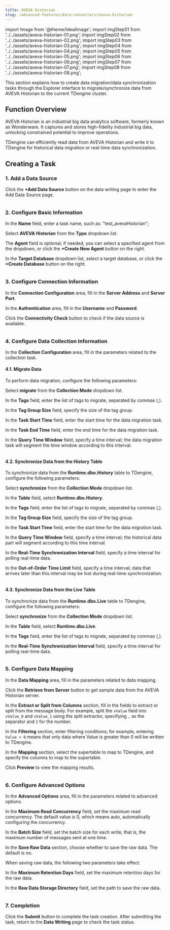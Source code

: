 ```yaml
---
title: AVEVA Historian
slug: /advanced-features/data-connectors/aveva-historian
---
```


import Image from '@theme/IdealImage';
import imgStep01 from '../../assets/aveva-historian-01.png';
import imgStep02 from '../../assets/aveva-historian-02.png';
import imgStep03 from '../../assets/aveva-historian-03.png';
import imgStep04 from '../../assets/aveva-historian-04.png';
import imgStep05 from '../../assets/aveva-historian-05.png';
import imgStep06 from '../../assets/aveva-historian-06.png';
import imgStep07 from '../../assets/aveva-historian-07.png';
import imgStep08 from '../../assets/aveva-historian-08.png';

This section explains how to create data migration/data synchronization tasks through the Explorer interface to migrate/synchronize data from AVEVA Historian to the current TDengine cluster.

## Function Overview

AVEVA Historian is an industrial big data analytics software, formerly known as Wonderware. It captures and stores high-fidelity industrial big data, unlocking constrained potential to improve operations.

TDengine can efficiently read data from AVEVA Historian and write it to TDengine for historical data migration or real-time data synchronization.

## Creating a Task

### 1. Add a Data Source

Click the **+Add Data Source** button on the data writing page to enter the Add Data Source page.

<figure>
<Image img={imgStep01} alt=""/>
</figure>

### 2. Configure Basic Information

In the **Name** field, enter a task name, such as: "test_avevaHistorian";

Select **AVEVA Historian** from the **Type** dropdown list.

The **Agent** field is optional; if needed, you can select a specified agent from the dropdown, or click the **+Create New Agent** button on the right.

In the **Target Database** dropdown list, select a target database, or click the **+Create Database** button on the right.

<figure>
<Image img={imgStep02} alt=""/>
</figure>

### 3. Configure Connection Information

In the **Connection Configuration** area, fill in the **Server Address** and **Server Port**.

In the **Authentication** area, fill in the **Username** and **Password**.

Click the **Connectivity Check** button to check if the data source is available.

<figure>
<Image img={imgStep03} alt=""/>
</figure>

### 4. Configure Data Collection Information

In the **Collection Configuration** area, fill in the parameters related to the collection task.

#### 4.1. Migrate Data

To perform data migration, configure the following parameters:

Select **migrate** from the **Collection Mode** dropdown list.

In the **Tags** field, enter the list of tags to migrate, separated by commas (,).

In the **Tag Group Size** field, specify the size of the tag group.

In the **Task Start Time** field, enter the start time for the data migration task.

In the **Task End Time** field, enter the end time for the data migration task.

In the **Query Time Window** field, specify a time interval; the data migration task will segment the time window according to this interval.

<figure>
<Image img={imgStep04} alt=""/>
</figure>

#### 4.2. Synchronize Data from the History Table

To synchronize data from the **Runtime.dbo.History** table to TDengine, configure the following parameters:

Select **synchronize** from the **Collection Mode** dropdown list.

In the **Table** field, select **Runtime.dbo.History**.

In the **Tags** field, enter the list of tags to migrate, separated by commas (,).

In the **Tag Group Size** field, specify the size of the tag group.

In the **Task Start Time** field, enter the start time for the data migration task.

In the **Query Time Window** field, specify a time interval; the historical data part will segment according to this time interval.

In the **Real-Time Synchronization Interval** field, specify a time interval for polling real-time data.

In the **Out-of-Order Time Limit** field, specify a time interval; data that arrives later than this interval may be lost during real-time synchronization.

<figure>
<Image img={imgStep05} alt=""/>
</figure>

#### 4.3. Synchronize Data from the Live Table

To synchronize data from the **Runtime.dbo.Live** table to TDengine, configure the following parameters:

Select **synchronize** from the **Collection Mode** dropdown list.

In the **Table** field, select **Runtime.dbo.Live**.

In the **Tags** field, enter the list of tags to migrate, separated by commas (,).

In the **Real-Time Synchronization Interval** field, specify a time interval for polling real-time data.

<figure>
<Image img={imgStep06} alt=""/>
</figure>

### 5. Configure Data Mapping

In the **Data Mapping** area, fill in the parameters related to data mapping.

Click the **Retrieve from Server** button to get sample data from the AVEVA Historian server.

In the **Extract or Split from Columns** section, fill in the fields to extract or split from the message body. For example, split the `vValue` field into `vValue_0` and `vValue_1` using the split extractor, specifying `,` as the separator and `2` for the number.

In the **Filtering** section, enter filtering conditions; for example, entering `Value > 0` means that only data where Value is greater than 0 will be written to TDengine.

In the **Mapping** section, select the supertable to map to TDengine, and specify the columns to map to the supertable.

Click **Preview** to view the mapping results.

<figure>
<Image img={imgStep07} alt=""/>
</figure>

### 6. Configure Advanced Options

In the **Advanced Options** area, fill in the parameters related to advanced options.

In the **Maximum Read Concurrency** field, set the maximum read concurrency. The default value is 0, which means auto, automatically configuring the concurrency.

In the **Batch Size** field, set the batch size for each write, that is, the maximum number of messages sent at one time.

In the **Save Raw Data** section, choose whether to save the raw data. The default is no.

When saving raw data, the following two parameters take effect.

In the **Maximum Retention Days** field, set the maximum retention days for the raw data.

In the **Raw Data Storage Directory** field, set the path to save the raw data.

<figure>
<Image img={imgStep08} alt=""/>
</figure>

### 7. Completion

Click the **Submit** button to complete the task creation. After submitting the task, return to the **Data Writing** page to check the task status.
